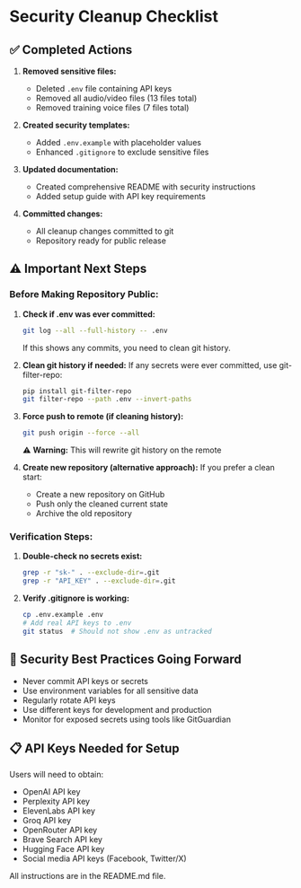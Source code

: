 # Security Cleanup Checklist

## ✅ Completed Actions

1. **Removed sensitive files:**
   - Deleted `.env` file containing API keys
   - Removed all audio/video files (13 files total)
   - Removed training voice files (7 files total)

2. **Created security templates:**
   - Added `.env.example` with placeholder values
   - Enhanced `.gitignore` to exclude sensitive files

3. **Updated documentation:**
   - Created comprehensive README with security instructions
   - Added setup guide with API key requirements

4. **Committed changes:**
   - All cleanup changes committed to git
   - Repository ready for public release

## ⚠️ Important Next Steps

### Before Making Repository Public:

1. **Check if .env was ever committed:**
   ```bash
   git log --all --full-history -- .env
   ```
   If this shows any commits, you need to clean git history.

2. **Clean git history if needed:**
   If any secrets were ever committed, use git-filter-repo:
   ```bash
   pip install git-filter-repo
   git filter-repo --path .env --invert-paths
   ```

3. **Force push to remote (if cleaning history):**
   ```bash
   git push origin --force --all
   ```
   ⚠️ **Warning:** This will rewrite git history on the remote

4. **Create new repository (alternative approach):**
   If you prefer a clean start:
   - Create a new repository on GitHub
   - Push only the cleaned current state
   - Archive the old repository

### Verification Steps:

1. **Double-check no secrets exist:**
   ```bash
   grep -r "sk-" . --exclude-dir=.git
   grep -r "API_KEY" . --exclude-dir=.git
   ```

2. **Verify .gitignore is working:**
   ```bash
   cp .env.example .env
   # Add real API keys to .env
   git status  # Should not show .env as untracked
   ```

## 🔐 Security Best Practices Going Forward

- Never commit API keys or secrets
- Use environment variables for all sensitive data
- Regularly rotate API keys
- Use different keys for development and production
- Monitor for exposed secrets using tools like GitGuardian

## 📋 API Keys Needed for Setup

Users will need to obtain:
- OpenAI API key
- Perplexity API key  
- ElevenLabs API key
- Groq API key
- OpenRouter API key
- Brave Search API key
- Hugging Face API key
- Social media API keys (Facebook, Twitter/X)

All instructions are in the README.md file.
